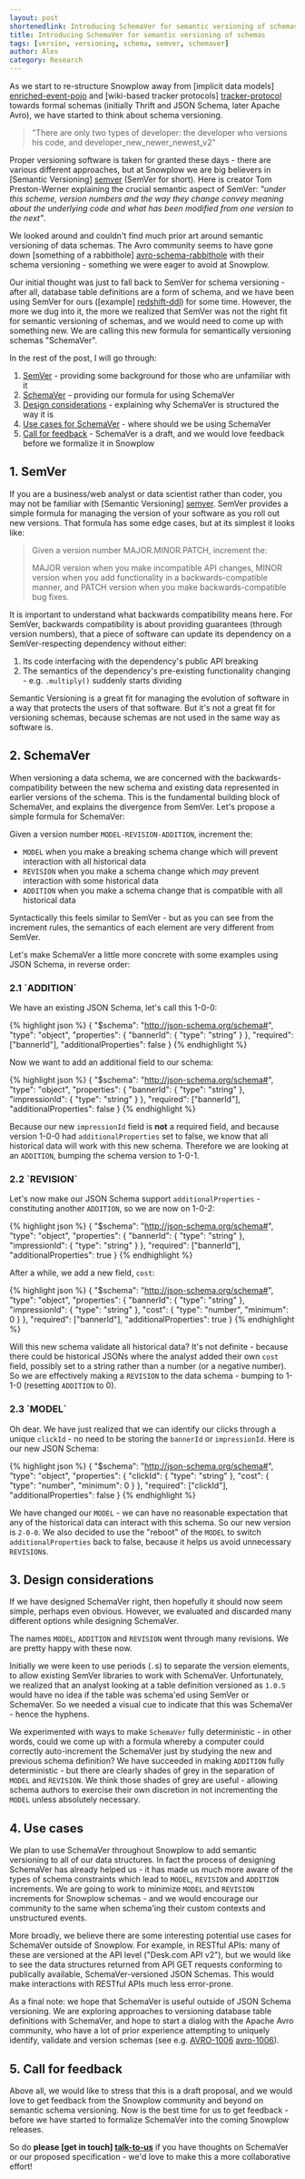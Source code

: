 ```yaml
---
layout: post
shortenedlink: Introducing SchemaVer for semantic versioning of schemas
title: Introducing SchemaVer for semantic versioning of schemas
tags: [version, versioning, schema, semver, schemaver]
author: Alex
category: Research
---
```


As we start to re-structure Snowplow away from [implicit data models] [enriched-event-pojo] and [wiki-based tracker protocols] [tracker-protocol] towards formal schemas (initially Thrift and JSON Schema, later Apache Avro), we have started to think about schema versioning.

> "There are only two types of developer:
> the developer who versions his code, and developer_new_newer_newest_v2"

Proper versioning software is taken for granted these days - there are various different approaches, but at Snowplow we are big believers in [Semantic Versioning] [semver] (SemVer for short). Here is creator Tom Preston-Werner explaining the crucial semantic aspect of SemVer: _"under this scheme, version numbers and the way they change convey meaning about the underlying code and what has been modified from one version to the next"_.

We looked around and couldn't find much prior art around semantic versioning of data schemas. The Avro community seems to have gone down [something of a rabbithole] [avro-schema-rabbithole] with their schema versioning - something we were eager to avoid at Snowplow.

Our initial thought was just to fall back to SemVer for schema versioning - after all, database table definitions are a form of schema, and we have been using SemVer for ours ([example] [redshift-ddl]) for some time. However, the more we dug into it, the more we realized that SemVer was not the right fit for semantic versioning of schemas, and we would need to come up with something new. We are calling this new formula for semantically versioning schemas "SchemaVer".

In the rest of the post, I will go through:

1. [SemVer](/blog/2014/05/13/introducing-schemaver-for-semantic-versioning-of-schemas/#semver) - providing some background for those who are unfamiliar with it
2. [SchemaVer](/blog/2014/05/13/introducing-schemaver-for-semantic-versioning-of-schemas/#schemaver) - providing our formula for using SchemaVer
3. [Design considerations](/blog/2014/05/13/introducing-schemaver-for-semantic-versioning-of-schemas/#design) - explaining why SchemaVer is structured the way it is
4. [Use cases for SchemaVer](/blog/2014/05/13/introducing-schemaver-for-semantic-versioning-of-schemas/#usecases) - where should we be using SchemaVer
5. [Call for feedback](/blog/2014/05/13/introducing-schemaver-for-semantic-versioning-of-schemas/#feedback) - SchemaVer is a draft, and we would love feedback before we formalize it in Snowplow

<!--more-->

<div class="html">
<h2><a name="semver">1. SemVer</a></h2>
</div>

If you are a business/web analyst or data scientist rather than coder, you may not be familiar with [Semantic Versioning] [semver]. SemVer provides a simple formula for managing the version of your software as you roll out new versions. That formula has some edge cases, but at its simplest it looks like:

> Given a version number MAJOR.MINOR.PATCH, increment the:
>
>    MAJOR version when you make incompatible API changes,
>    MINOR version when you add functionality in a backwards-compatible manner, and
>    PATCH version when you make backwards-compatible bug fixes.

It is important to understand what backwards compatibility means here. For SemVer, backwards compatibility is about providing guarantees (through version numbers), that a piece of software can update its dependency on a SemVer-respecting dependency without either:

1. Its code interfacing with the dependency's public API breaking
2. The semantics of the dependency's pre-existing functionality changing - e.g. `.multiply()` suddenly starts dividing 

Semantic Versioning is a great fit for managing the evolution of software in a way that protects the users of that software. But it's not a great fit for versioning schemas, because schemas are not used in the same way as software is.

<div class="html">
<h2><a name="schemaver">2. SchemaVer</a></h2>
</div>

When versioning a data schema, we are concerned with the backwards-compatibility between the new schema and existing data represented in earlier versions of the schema. This is the fundamental building block of SchemaVer, and explains the divergence from SemVer. Let's propose a simple formula for SchemaVer:

Given a version number `MODEL-REVISION-ADDITION`, increment the:

* `MODEL` when you make a breaking schema change which will prevent interaction with all historical data
* `REVISION` when you make a schema change which _may_ prevent interaction with some historical data
* `ADDITION` when you make a schema change that is compatible with all historical data

Syntactically this feels similar to SemVer - but as you can see from the increment rules, the semantics of each element are very different from SemVer.

Let's make SchemaVer a little more concrete with some examples using JSON Schema, in reverse order:

<div class="html">
<h3><a name="addition">2.1 `ADDITION`</a></h3>
</div>

We have an existing JSON Schema, let's call this 1-0-0:

{% highlight json %}
{
	"$schema": "http://json-schema.org/schema#",
	"type": "object",
	"properties": {
		"bannerId": {
			"type": "string"
		}
	},
	"required": ["bannerId"],
	"additionalProperties": false
}
{% endhighlight %}

Now we want to add an additional field to our schema:

{% highlight json %}
{
	"$schema": "http://json-schema.org/schema#",
	"type": "object",
	"properties": {
		"bannerId": {
			"type": "string"
		},
		"impressionId": {
			"type": "string"
		}
	},
	"required": ["bannerId"],
	"additionalProperties": false
}
{% endhighlight %}

Because our new `impressionId` field is **not** a required field, and because version 1-0-0 had `additionalProperties` set to false, we know that all historical data will work with this new schema. Therefore we are looking at an `ADDITION`, bumping the schema version to 1-0-1.

<div class="html">
<h3><a name="addition">2.2 `REVISION`</a></h3>
</div>

Let's now make our JSON Schema support `additionalProperties` - constituting another `ADDITION`, so we are now on 1-0-2:

{% highlight json %}
{
	"$schema": "http://json-schema.org/schema#",
	"type": "object",
	"properties": {
		"bannerId": {
			"type": "string"
		},
		"impressionId": {
			"type": "string"
		}
	},
	"required": ["bannerId"],
	"additionalProperties": true
}
{% endhighlight %}

After a while, we add a new field, `cost`:

{% highlight json %}
{
	"$schema": "http://json-schema.org/schema#",
	"type": "object",
	"properties": {
		"bannerId": {
			"type": "string"
		},
		"impressionId": {
			"type": "string"
		},
		"cost": {
			"type": "number",
			"minimum": 0
		}
	},
	"required": ["bannerId"],
	"additionalProperties": true
}
{% endhighlight %}

Will this new schema validate all historical data? It's not definite - because there could be historical JSONs where the analyst added their own `cost` field, possibly set to a string rather than a number (or a negative number). So we are effectively making a `REVISION` to the data schema - bumping to 1-1-0 (resetting `ADDITION` to 0).

<div class="html">
<h3><a name="addition">2.3 `MODEL`</a></h3>
</div>

Oh dear. We have just realized that we can identify our clicks through a unique `clickId` - no need to be storing the `bannerId` or `impressionId`. Here is our new JSON Schema:

{% highlight json %}
{
	"$schema": "http://json-schema.org/schema#",
	"type": "object",
	"properties": {
		"clickId": {
			"type": "string"
		},
		"cost": {
			"type": "number",
			"minimum": 0
		}
	},
	"required": ["clickId"],
	"additionalProperties": false
}
{% endhighlight %}

We have changed our `MODEL` - we can have no reasonable expectation that any of the historical data can interact with this schema. So our new version is `2-0-0`. We also decided to use the "reboot" of the `MODEL` to switch `additionalProperties` back to false, because it helps us avoid unnecessary `REVISION`s.

<div class="html">
<h2><a name="design">3. Design considerations</a></h2>
</div>

If we have designed SchemaVer right, then hopefully it should now seem simple, perhaps even obvious. However, we evaluated and discarded many different options while designing SchemaVer.

The names `MODEL`, `ADDITION` and `REVISION` went through many revisions. We are pretty happy with these now.

Initially we were keen to use periods (`.`s) to separate the version elements, to allow existing SemVer libraries to work with SchemaVer. Unfortunately, we realized that an analyst looking at a table definition versioned as `1.0.5` would have no idea if the table was schema'ed using SemVer or SchemaVer. So we needed a visual cue to indicate that this was SchemaVer - hence the hyphens.

We experimented with ways to make `SchemaVer` fully deterministic - in other words, could we come up with a formula whereby a computer could correctly auto-increment the SchemaVer just by studying the new and previous schema definition? We have succeeded in making `ADDITION` fully deterministic - but there are clearly shades of grey in the separation of `MODEL` and `REVISION`. We think those shades of grey are useful - allowing schema authors to exercise their own discretion in not incrementing the `MODEL` unless absolutely necessary.

<div class="html">
<h2><a name="usecases">4. Use cases</a></h2>
</div>

We plan to use SchemaVer throughout Snowplow to add semantic versioning to all of our data structures. In fact the process of designing SchemaVer has already helped us - it has made us much more aware of the types of schema constraints which lead to `MODEL`, `REVISION` and `ADDITION` increments. We are going to work to minimize `MODEL` and `REVISION` increments for Snowplow schemas - and we would encourage our community to the same when schema'ing their custom contexts and unstructured events.

More broadly, we believe there are some interesting potential use cases for SchemaVer outside of Snowplow. For example, in RESTful APIs: many of these are versioned at the API level ("Desk.com API v2"), but we would like to see the data structures returned from API GET requests conforming to publically available, SchemaVer-versioned JSON Schemas. This would make interactions with RESTful APIs much less error-prone.

As a final note: we hope that SchemaVer is useful outside of JSON Schema versioning. We are exploring approaches to versioning database table definitions with SchemaVer, and hope to start a dialog with the Apache Avro community, who have a lot of prior experience attempting to uniquely identify, validate and version schemas (see e.g. [AVRO-1006] [avro-1006]).

<div class="html">
<h2><a name="feedback">5. Call for feedback</a></h2>
</div>

Above all, we would like to stress that this is a draft proposal, and we would love to get feedback from the Snowplow community and beyond on semantic schema versioning. Now is the best time for us to get feedback - before we have started to formalize SchemaVer into the coming Snowplow releases.

So do **please [get in touch] [talk-to-us]** if you have thoughts on SchemaVer or our proposed specification - we'd love to make this a more collaborative effort!

[enriched-event-pojo]: https://github.com/snowplow/snowplow/blob/0.9.2/3-enrich/scala-common-enrich/src/main/scala/com.snowplowanalytics.snowplow.enrich/common/outputs/CanonicalOutput.scala
[tracker-protocol]: https://github.com/snowplow/snowplow/wiki/snowplow-tracker-protocol

[semver]: http://semver.org/
[avro-schema-rabbithole]: https://issues.apache.org/jira/browse/AVRO-1124#commentauthor_13827415_verbose

[redshift-ddl]: https://github.com/snowplow/snowplow/blob/0.9.2/4-storage/redshift-storage/sql/atomic-def.sql#L12

[avro-1006]: https://issues.apache.org/jira/browse/AVRO-1006
[talk-to-us]: https://github.com/snowplow/snowplow/wiki/Talk-to-us
